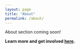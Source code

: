 ```yaml
---
layout: page
title: "About"
permalink: /about/
---
```


About section coming soon!

**Learn more and get involved [here](../get-involved/).**
